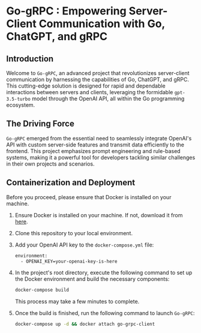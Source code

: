# Go-gRPC : Empowering Server-Client Communication with Go, ChatGPT, and gRPC

## Introduction

Welcome to `Go-gRPC`, an advanced project that revolutionizes server-client communication by harnessing the capabilities of Go, ChatGPT, and gRPC. This cutting-edge solution is designed for rapid and dependable interactions between servers and clients, leveraging the formidable `gpt-3.5-turbo` model through the OpenAI API, all within the Go programming ecosystem.

## The Driving Force

`Go-gRPC` emerged from the essential need to seamlessly integrate OpenAI's API with custom server-side features and transmit data efficiently to the frontend. This project emphasizes prompt engineering and rule-based systems, making it a powerful tool for developers tackling similar challenges in their own projects and scenarios.

## Containerization and Deployment



Before you proceed, please ensure that Docker is installed on your machine. 

1. Ensure Docker is installed on your machine. If not, download it from [here](https://docs.docker.com/get-docker/).

2. Clone this repository to your local environment.

3. Add your OpenAI API key to the `docker-compose.yml` file:

   ```bash
   environment:
     - OPENAI_KEY=your-openai-key-is-here
   ```

4. In the project's root directory, execute the following command to set up the Docker environment and build the necessary components:

   ```bash
   docker-compose build
   ```

   This process may take a few minutes to complete.

5. Once the build is finished, run the following command to launch `Go-gRPC`:

   ```bash
   docker-compose up -d && docker attach go-grpc-client
   ```

